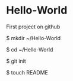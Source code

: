 Hello-World
===========

First project on github

$ mkdir ~/Hello-World

$ cd ~/Hello-World

$ git init

$ touch README

